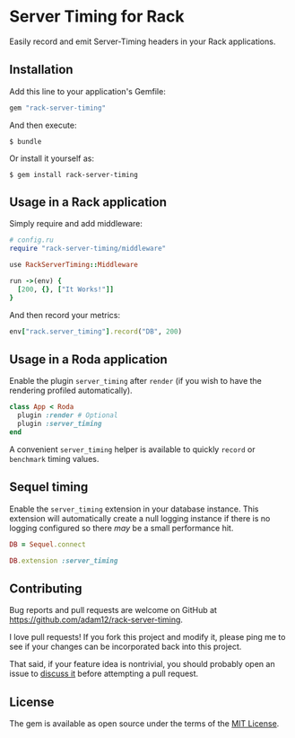 # Server Timing for Rack

Easily record and emit Server-Timing headers in your Rack applications.

## Installation

Add this line to your application's Gemfile:

```ruby
gem "rack-server-timing"
```

And then execute:

    $ bundle

Or install it yourself as:

    $ gem install rack-server-timing

## Usage in a Rack application

Simply require and add middleware:

```ruby
# config.ru
require "rack-server-timing/middleware"

use RackServerTiming::Middleware

run ->(env) {
  [200, {}, ["It Works!"]]
}
```

And then record your metrics:

```ruby
env["rack.server_timing"].record("DB", 200)
```

## Usage in a Roda application

Enable the plugin `server_timing` after `render` (if you wish to have the rendering profiled automatically).

```ruby
class App < Roda
  plugin :render # Optional
  plugin :server_timing
end
```

A convenient `server_timing` helper is available to quickly `record` or `benchmark`
timing values.

## Sequel timing

Enable the `server_timing` extension in your database instance. This extension will automatically create a
null logging instance if there is no logging configured so there _may_ be a small performance hit.

```ruby
DB = Sequel.connect

DB.extension :server_timing
```

## Contributing

Bug reports and pull requests are welcome on GitHub at https://github.com/adam12/rack-server-timing.

I love pull requests! If you fork this project and modify it, please ping me to see
if your changes can be incorporated back into this project.

That said, if your feature idea is nontrivial, you should probably open an issue to
[discuss it](http://www.igvita.com/2011/12/19/dont-push-your-pull-requests/)
before attempting a pull request.

## License

The gem is available as open source under the terms of the [MIT License](http://opensource.org/licenses/MIT).
